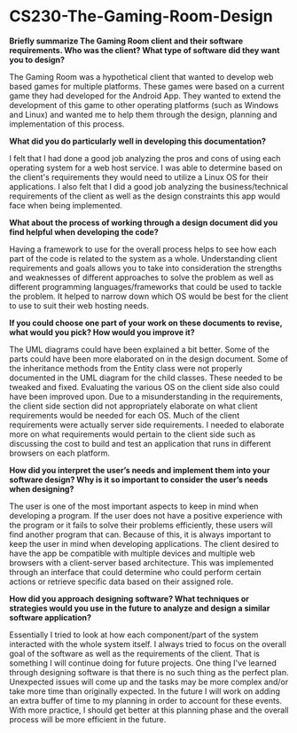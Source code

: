 # CS230-The-Gaming-Room-Design

**Briefly summarize The Gaming Room client and their software requirements. Who was the client? What type of software did they want you to design?**

The Gaming Room was a hypothetical client that wanted to develop web based games for multiple platforms. These games were based on a current game they had developed for the Android App. They wanted to extend the development of this game to other operating platforms (such as Windows and Linux) and wanted me to help them through the design, planning and implementation of this process.

**What did you do particularly well in developing this documentation?**

I felt that I had done a good job analyzing the pros and cons of using each operating system for a web host service. I was able to determine based on  the client's requirements they would need to utilize a Linux OS for their applications. I also felt that I did a good job analyzing the business/technical requirements of the client as well as the design constraints this app would face when being implemented.

**What about the process of working through a design document did you find helpful when developing the code?**

Having a framework to use for the overall process helps to see how each part of the code is related to the system as a whole. Understanding client requirements and goals allows you to take into consideration the strengths and weaknesses of different approaches to solve the problem as well as different programming languages/frameworks that could be used to tackle the problem. It helped to narrow down which OS would be best for the client to use to suit their web hosting needs.

**If you could choose one part of your work on these documents to revise, what would you pick? How would you improve it?**

The UML diagrams could have been explained a bit better. Some of the parts could have been more elaborated on in the design document. Some of the inheritance methods from the Entity class were not properly documented in the UML diagram for the child classes. These needed to be tweaked and fixed. Evaluating the various OS on the client side also could have been improved upon. Due to a misunderstanding in the requirements, the client side section did not appropriately elaborate on what client requirements would be needed for each OS. Much of the client requirements were actually server side requirements. I needed to elaborate more on what requirements would pertain to the client side such as discussing the cost to build and test an application that runs in different browsers on each platform.

**How did you interpret the user’s needs and implement them into your software design? Why is it so important to consider the user’s needs when designing?**

The user is one of the most important aspects to keep in mind when developing a program. If the user does not have a positive experience with the program or it fails to solve their problems efficiently, these users will find another program that can. Because of this, it is always important to keep the user in mind when developing applications. The client desired to have the app be compatible with multiple devices and multiple web browsers with a client-server based architecture. This was implemented through an interface that could determine who could perform certain actions or retrieve specific data based on their assigned role. 

**How did you approach designing software? What techniques or strategies would you use in the future to analyze and design a similar software application?**

Essentially I tried to look at how each component/part of the system interacted with the whole system itself. I always tried to focus on the overall goal of the software as well as the requirements of the client. That is something I will continue doing for future projects. One thing I've learned through designing software is that there is no such thing as the perfect plan. Unexpected issues will come up and the tasks may be more complex and/or take more time than originally expected. In the future I will work on adding an extra buffer of time to my planning in order to account for these events. With more practice, I should get better at this planning phase and the overall process will be more efficient in the future.
